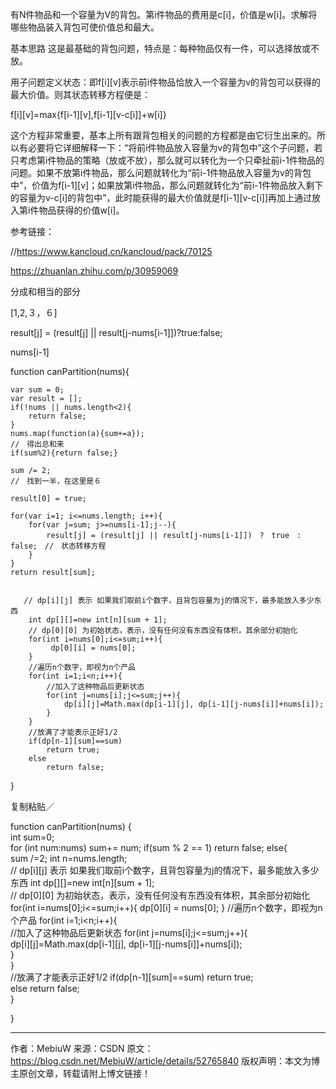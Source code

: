 有N件物品和一个容量为V的背包。第i件物品的费用是c[i]，价值是w[i]。求解将哪些物品装入背包可使价值总和最大。

基本思路
这是最基础的背包问题，特点是：每种物品仅有一件，可以选择放或不放。

用子问题定义状态：即f[i][v]表示前i件物品恰放入一个容量为v的背包可以获得的最大价值。则其状态转移方程便是：

f[i][v]=max{f[i-1][v],f[i-1][v-c[i]]+w[i]}

这个方程非常重要，基本上所有跟背包相关的问题的方程都是由它衍生出来的。所以有必要将它详细解释一下：“将前i件物品放入容量为v的背包中”这个子问题，若只考虑第i件物品的策略（放或不放），那么就可以转化为一个只牵扯前i-1件物品的问题。如果不放第i件物品，那么问题就转化为“前i-1件物品放入容量为v的背包中”，价值为f[i-1][v]；如果放第i件物品，那么问题就转化为“前i-1件物品放入剩下的容量为v-c[i]的背包中”，此时能获得的最大价值就是f[i-1][v-c[i]]再加上通过放入第i件物品获得的价值w[i]。

参考链接：

//https://www.kancloud.cn/kancloud/pack/70125

https://zhuanlan.zhihu.com/p/30959069

分成和相当的部分

[1,2,３，６]

result[j] = (result[j] || result[j-nums[i-1]])?true:false;

nums[i-1]

function canPartition(nums){

    var sum = 0;
    var result = [];
    if(!nums || nums.length<2){
        return false;
    }
    nums.map(function(a){sum+=a});
    //　得出总和来
    if(sum%2){return false;}
    
    sum /= 2;
    //　找到一半，在这里是６

    result[0] = true;

    for(var i=1; i<=nums.length; i++){
        for(var j=sum; j>=nums[i-1];j--){
            result[j] = (result[j] || result[j-nums[i-1]])　?　true　:　false;　//　状态转移方程
        }
    } 
    return result[sum];


       // dp[i][j] 表示 如果我们取前i个数字，且背包容量为j的情况下，最多能放入多少东西
        int dp[][]=new int[n][sum + 1];  
        // dp[0][0] 为初始状态，表示，没有任何没有东西没有体积，其余部分初始化
        for(int i=nums[0];i<=sum;i++){
             dp[0][i] = nums[0];
        }
        //遍历n个数字，即视为n个产品
        for(int i=1;i<n;i++){  
            //加入了这种物品后更新状态
            for(int j=nums[i];j<=sum;j++){  
                dp[i][j]=Math.max(dp[i-1][j], dp[i-1][j-nums[i]]+nums[i]);  
            }  
        }  
        //放满了才能表示正好1/2
        if(dp[n-1][sum]==sum) 
            return true;  
        else
            return false; 

}

复制粘贴／

function canPartition(nums) {  
     int sum=0;  
     for (int num:nums) sum+= num;
     if(sum % 2 == 1) return false;
     else{  
        sum /=2;
        int n=nums.length;  
        // dp[i][j] 表示 如果我们取前i个数字，且背包容量为j的情况下，最多能放入多少东西
        int dp[][]=new int[n][sum + 1];  
        // dp[0][0] 为初始状态，表示，没有任何没有东西没有体积，其余部分初始化
        for(int i=nums[0];i<=sum;i++){
             dp[0][i] = nums[0];
        }
        //遍历n个数字，即视为n个产品
        for(int i=1;i<n;i++){  
            //加入了这种物品后更新状态
            for(int j=nums[i];j<=sum;j++){  
                dp[i][j]=Math.max(dp[i-1][j], dp[i-1][j-nums[i]]+nums[i]);  
            }  
        }  
        //放满了才能表示正好1/2
        if(dp[n-1][sum]==sum) 
            return true;  
        else
            return false;  
     }  

 }  

--------------------- 
作者：MebiuW 
来源：CSDN 
原文：https://blog.csdn.net/MebiuW/article/details/52765840 
版权声明：本文为博主原创文章，转载请附上博文链接！

